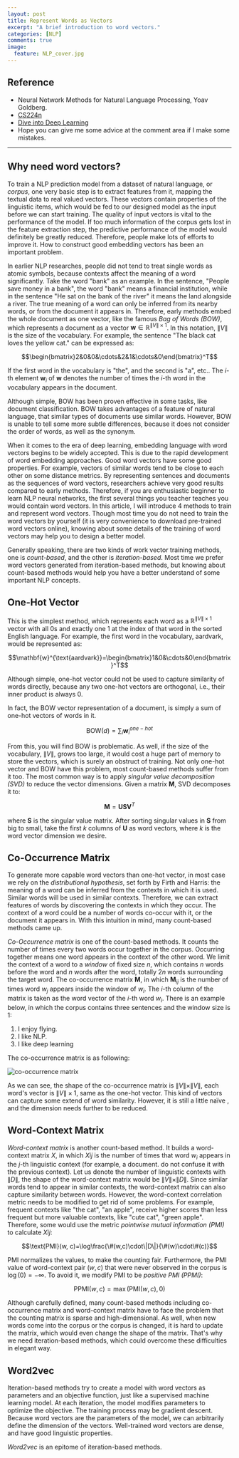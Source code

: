 ```yaml
---
layout: post
title: Represent Words as Vectors
excerpt: "A brief introduction to word vectors."
categories: [NLP]
comments: true
image:
  feature: NLP_cover.jpg
---
```


## Reference

 - Neural Network Methods for Natural Language Processing, Yoav Goldberg.
 - [CS224n](https://web.stanford.edu/class/cs224n/ )
 - [Dive into Deep Learning](<https://www.d2l.ai/>)
 - Hope you can give me some advice at the comment area if I make some mistakes.



---

## Why need word vectors?

To train a NLP prediction model from a dataset of natural language, or *corpus*, one very basic step is to extract features from it, mapping the textual data to real valued vectors. These vectors contain properties of the linguistic items, which would be fed to our designed model as the input before we can start training. The quality of input vectors is vital to the performance of the model. If too much information of the corpus gets lost in the feature extraction step, the predictive performance of the model would definitely be greatly reduced. Therefore, people make lots of efforts to improve it. How to construct good embedding vectors has been an important problem.

In earlier NLP researches, people did not tend to  treat single words as atomic symbols, because contexts affect the meaning of a word significantly. Take the word "bank" as an example. In the sentence, "People save money in a bank", the word "bank" means a financial institution, while in the sentence "He sat on the bank of the river" it means the land alongside a river. The true meaning of a word can only be inferred from its nearby words, or from the document it appears in. Therefore, early methods embed the whole document as one vector, like the famous *Bag of Words (BOW)*, which represents a document as a vector $\mathbf{w}\in\mathbb{R}^{\|V\|\times 1}$. In this notation, $\|V\|$ is the size of the vocabulary. For example, the sentence "The black cat loves the yellow cat." can be expressed as:

$$\begin{bmatrix}2&0&0&\cdots&2&1&\cdots&0\end{bmatrix}^T$$

If the first word in the vocabulary is "the", and the second is "a", etc.. The *i*-th element $\mathbf{w}_i$ of $\mathbf{w}$ denotes the number of times the *i*-th word in the vocabulary appears in the document.

Although simple, BOW has been proven effective in some tasks, like document classification. BOW takes advantages of a feature of natural language, that similar types of documents use similar words. However, BOW is unable to tell some more subtle differences, because it does not consider the order of words, as well as the synonym.

When it comes to the era of deep learning, embedding language with word vectors begins to be widely accepted. This is due to the rapid development of word embedding approaches. Good word vectors have some good properties. For example, vectors of similar words tend to be close to each other on some distance metrics. By representing sentences and documents as the sequences of word vectors, researchers achieve  very good results compared to early methods. Therefore, if you are enthusiastic beginner to learn NLP neural networks, the first several things you teacher teaches you would contain word vectors. In this article, I will introduce 4 methods to train and represent word vectors. Though most time you do not need to train the word vectors by yourself (it is very convenience to download pre-trained word vectors online), knowing about some details of the training of word vectors may help you to design a better model.

Generally speaking, there are two kinds of work vector training methods, one is *count-based*, and the other is *iteration-based*. Most time we prefer word vectors generated from iteration-based methods, but knowing about count-based methods would help you have a better understand of some important NLP concepts.

## One-Hot Vector

This is the simplest method, which represents each word as  a $\mathbb{R}^{\|V\|\times 1}$ vector with all 0s and exactly one 1 at the index of that word in the sorted English language. For example, the first word in the vocabulary, aardvark, would be represented as:

$$\mathbf{w}^{\text{aardvark}}=\begin{bmatrix}1&0&\cdots&0\end{bmatrix}^T$$

Although simple, one-hot vector could not be used to capture similarity of words directly, because any two one-hot vectors are orthogonal, i.e., their inner product is always 0.

In fact, the BOW vector representation of a document, is simply a sum of one-hot vectors of words in it.

$$\text{BOW}(d)=\sum_i \mathbf{w}_i^{one-hot}$$

From this, you will find BOW is problematic. As well, if the size of the vocabulary, $\|V\|$, grows too large, it would cost a huge part of memory to store the vectors, which is surely an obstruct of training. Not only one-hot vector and BOW have this problem, most count-based methods suffer from it too. The most common way is to apply *singular value decomposition (SVD)* to reduce the vector dimensions. Given a matrix $\mathbf{M}$, SVD decomposes it to:

$$\mathbf{M}=\mathbf{USV}^T$$

where $\mathbf{S}$ is the singular value matrix. After sorting singular values in $\mathbf{S}$ from big to small, take the first $k$ columns of $\mathbf{U}$ as word vectors, where $k$ is the word vector dimension we desire.

## Co-Occurrence Matrix

To generate more capable word vectors than one-hot vector, in most case we rely on the *distributional hypothesis*, set forth by Firth and Harris: the meaning of a word can be inferred from the contexts in which it is used. Similar words will be used in similar contexts. Therefore, we can extract features of words by discovering the contexts in which they occur. The context of a word could be a number of words co-occur with it, or the document it appears in. With this intuition in mind, many count-based methods came up.

*Co-Occurrence matrix* is one of the count-based methods. It counts the number of times every two words occur together in the corpus. Occurring together means one word appears in the context of the other word. We limit the context of a word to a *window* of fixed size $n$, which contains $n$ words before the word and $n$ words after the word, totally $2n$ words surrounding the target word.  The co-occurrence matrix $\mathbf{M}$, in which $\mathbf{M}_{ij}$ is the number of times word $w_j$ appears inside the window of $w_i$. The *i*-th column of the matrix is taken as the word vector of the *i*-th word $w_i$.  There is an example below, in which the corpus contains three sentences and the window size is 1:

1. I enjoy flying.
2. I like NLP.
3. I like deep learning

The co-occurrence matrix is as following:

![co-occurrence matrix](C:\Users\dtcf\Desktop\workspace\two2er.github.io\img\co_occurrence_matrix.jpg)

As we can see, the shape of the co-occurrence matrix is $\|V\|\times\|V\|$, each word's vector is $\|V\|\times 1$, same as the one-hot vector. This kind of vectors can capture some extend of word similarity. However, it is still a little naïve , and the dimension needs further to be reduced.

## Word-Context Matrix

*Word-context matrix* is another count-based method. It builds a word-context matrix $X$, in which $X{ij}$ is the number of times that word $w_i$ appears in the *j*-th linguistic context (for example, a document. do not confuse it with the previous context). Let us denote the number of linguistic contexts with $\|D\|$, the shape of the word-context matrix would be $\|V\|\times\|D\|$. Since similar words tend to appear in similar contexts, the word-context matrix can also capture similarity between words. However, the word-context correlation metric needs to be modified to get rid of some problems. For example, frequent contexts like "the cat", "an apple", receive higher scores than less frequent but more valuable contexts, like "cute cat", "green apple". Therefore, some would use the metric *pointwise mutual information (PMI)* to calculate $X{ij}$:

$$\text{PMI}(w, c)=\log\frac{\#(w,c)\cdot\|D\|}{\#(w)\cdot\#(c)}$$

PMI normalizes the values, to make the counting fair. Furthermore, the PMI value of word-context pair $(w,c)$ that were never observed in the corpus is $\log(0)=-\infty$. To avoid it, we modify PMI to be *positive PMI (PPMI)*:

$$\text{PPMI}(w,c)=\max(\text{PMI}(w,c),0)$$

Although carefully defined, many count-based methods including co-occurrence matrix and word-context matrix have to face the problem that the counting matrix is sparse and high-dimensional. As well, when new words come into the corpus or the corpus is changed, it is hard to update the matrix, which would even change the shape of the matrix. That's why we need iteration-based methods, which could overcome these difficulties in elegant way.

## Word2vec

Iteration-based methods try to create a model with word vectors as parameters and an objective function, just like a supervised machine learning model. At each iteration, the model modifies parameters to optimize the objective. The training process may be gradient descent. Because word vectors are the parameters of the model, we can arbitrarily define the dimension of the vectors. Well-trained word vectors are dense, and have good linguistic properties.

*Word2vec* is an epitome of iteration-based methods.



